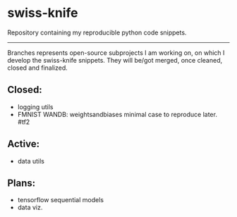 # swiss-knife
Repository containing my reproducible python code snippets.

----
Branches represents open-source subprojects I am working on, on which I develop the swiss-knife snippets. 
They will be/got merged, once cleaned, closed and finalized. 

## Closed:
- logging utils
- FMNIST WANDB: weightsandbiases minimal case to reproduce later. #tf2

## Active:
- data utils 

## Plans:
- tensorflow sequential models
- data viz.
